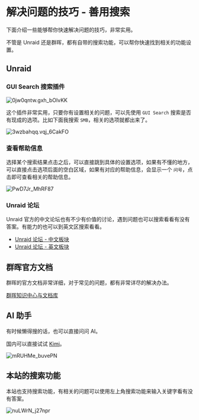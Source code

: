 # 解决问题的技巧 - 善用搜索

下面介绍一些能够帮你快速解决问题的技巧，非常实用。

不管是 Unraid 还是群晖，都有自带的搜索功能，可以帮你快速找到相关的功能设置。

## Unraid

### GUI Search 搜索插件

![0jw0qntw.gxh_bOlvKK](https://img-1255332810.cos.ap-chengdu.myqcloud.com/0jw0qntw.gxh_bOlvKK.png)

这个插件非常实用，只要你有设置相关的问题，可以先使用 `GUI Search` 搜索是否有现成的选项。比如下面我搜索 `SMB`，相关的选项就都出来了。

![3wzbahqq.vqj_6CakFO](https://img-1255332810.cos.ap-chengdu.myqcloud.com/3wzbahqq.vqj_6CakFO.png)

### 查看帮助信息

选择某个搜索结果点击之后，可以直接跳到具体的设置选项，如果有不懂的地方，可以直接点击选项后面的空白区域，如果有对应的帮助信息，会显示一个 `问号`，点击即可查看相关的帮助信息。

![PwD7Jr_MhRF87](https://img-1255332810.cos.ap-chengdu.myqcloud.com/PwD7Jr_MhRF87.png)

### Unraid 论坛

Unraid 官方的中文论坛也有不少有价值的讨论，遇到问题也可以搜索看看有没有答案。有能力的也可以到英文区搜索看看。

- [Unraid 论坛 - 中文板块](https://forums.unraid.net/forum/88-chinese-%E7%AE%80%E4%BD%93%E4%B8%AD%E6%96%87/)
- [Unraid 论坛 - 英文板块](https://forums.unraid.net/)

## 群晖官方文档

群晖的官方文档非常详细，对于常见的问题，都有非常详尽的解决办法。

[群晖知识中心与文档库](https://kb.synology.cn/zh-cn)

## AI 助手

有时候懒得搜的话，也可以直接问问 AI。

国内可以直接试试 [Kimi](https://kimi.moonshot.cn)。

![mRUHMe_buvePN](https://img-1255332810.cos.ap-chengdu.myqcloud.com/mRUHMe_buvePN.png)

## 本站的搜索功能

本站也支持搜索功能，有相关的问题可以使用左上角搜索功能来输入关键字看有没有答案。

![nuLWrN_j27npr](https://img-1255332810.cos.ap-chengdu.myqcloud.com/nuLWrN_j27npr.png)